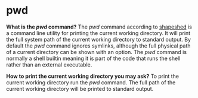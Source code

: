 # pwd

**What is the *pwd* command?**
The *pwd* command according to [shapeshed](https://shapeshed.com/unix-pwd/) is a command line utility for printing the current working directory. It will print the full system path of the current working directory to standard output. By default the *pwd* command ignores symlinks, although the full physical path of a current directory can be shown with an option. The *pwd* command is normally a shell builtin meaning it is part of the code that runs the shell rather than an external executable.

**How to print the current working directory you may ask?**
To print the current working directory run the *pwd* command. The full path of the current working directory will be printed to standard output.



